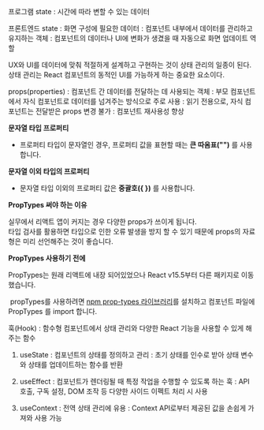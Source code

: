프로그램 state
: 시간에 따라 변할 수 있는 데이터

프론트엔드 state
: 화면 구성에 필요한 데이터
: 컴포넌트 내부에서 데이터를 관리하고 유지하는 객체
: 컴포넌트의 데이터나 UI에 변화가 생겼을 때 자동으로 화면 업데이트 역할

UX와 UI를 데이터에 맞춰 적절하게 설계하고 구현하는 것이 상태 관리의 일종이 된다.
상태 관리는 React 컴포넌트의 동적인 UI를 가능하게 하는 중요한 요소이다.

props(properties) 
: 컴포넌트 간 데이터를 전달하는 데 사용되는 객체
: 부모 컴포넌트에서 자식 컴포넌트로 데이터를 넘겨주는 방식으로 주로 사용
: 읽기 전용으로, 자식 컴포넌트는 전달받은 props 변경 불가
: 컴포넌트 재사용성 향상

**문자열 타입 프로퍼티** 
- 프로퍼티 타입이 문자열인 경우, 프로퍼티 값을 표현할 때는 **큰 따옴표("")** 를 사용합니다. 

**문자열 이외 타입의 프로퍼티** 
- 문자열 타입 이외의 프로퍼티 값은 **중괄호({ })** 를 사용합니다. 

**PropTypes  써야 하는 이유**  

실무에서 리액트 앱이 커지는 경우 다양한 props가 쓰이게 됩니다.   
 타입 검사를 활용하면 타입으로 인한 오류 발생을 방지 할 수 있기 때문에 props의 자료형은 미리 선언해주는 것이 좋습니다. 

**PropTypes 사용하기 전에**

PropTypes는 원래 리액트에 내장 되어있었으나 React v15.5부터 다른 패키지로 이동했습니다.

 propTypes를 사용하려면 [npm prop-types 라이브러리](https://www.npmjs.com/package/prop-types)를 설치하고 컴포넌트 파일에 PropTypes 를 import 합니다. 


훅(Hook)
: 함수형 컴포넌트에서 상태 관리와 다양한 React 기능을 사용할 수 있게 해주는 함수

1. useState
   : 컴포넌트의 상태를 정의하고 관리
   : 초기 상태를 인수로 받아 상태 변수와 상태를 업데이트하는 함수를 반환

2. useEffect
   : 컴포넌트가 렌더링될 때 특정 작업을 수행할 수 있도록 하는 훅
   : API 호출, 구독 설정, DOM 조작 등 다양한 사이드 이펙트 처리 시 사용

3. useContext
   : 전역 상태 관리에 유용
   : Context API로부터 제공된 값을 손쉽게 가져와 사용 가능